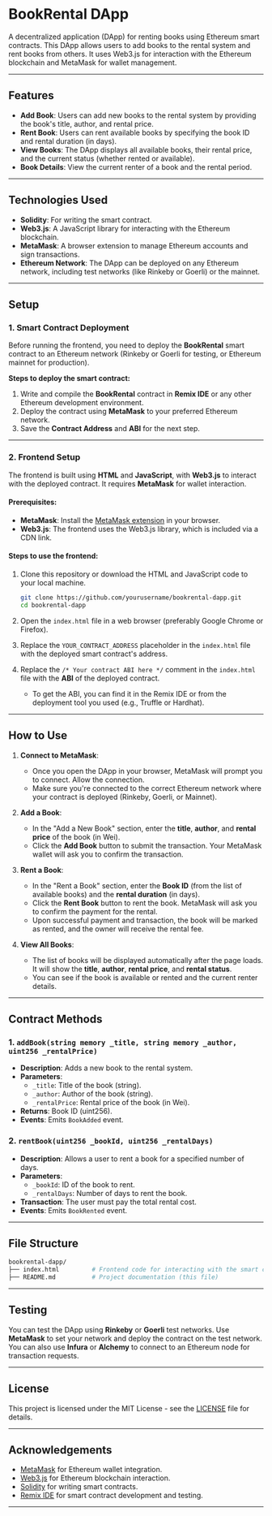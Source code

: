 # BookRental DApp

A decentralized application (DApp) for renting books using Ethereum smart contracts. This DApp allows users to add books to the rental system and rent books from others. It uses Web3.js for interaction with the Ethereum blockchain and MetaMask for wallet management.

---

## Features

- **Add Book**: Users can add new books to the rental system by providing the book's title, author, and rental price.
- **Rent Book**: Users can rent available books by specifying the book ID and rental duration (in days).
- **View Books**: The DApp displays all available books, their rental price, and the current status (whether rented or available).
- **Book Details**: View the current renter of a book and the rental period.

---

## Technologies Used

- **Solidity**: For writing the smart contract.
- **Web3.js**: A JavaScript library for interacting with the Ethereum blockchain.
- **MetaMask**: A browser extension to manage Ethereum accounts and sign transactions.
- **Ethereum Network**: The DApp can be deployed on any Ethereum network, including test networks (like Rinkeby or Goerli) or the mainnet.

---

## Setup

### 1. **Smart Contract Deployment**

Before running the frontend, you need to deploy the **BookRental** smart contract to an Ethereum network (Rinkeby or Goerli for testing, or Ethereum mainnet for production).

**Steps to deploy the smart contract:**

1. Write and compile the **BookRental** contract in **Remix IDE** or any other Ethereum development environment.
2. Deploy the contract using **MetaMask** to your preferred Ethereum network.
3. Save the **Contract Address** and **ABI** for the next step.

---

### 2. **Frontend Setup**

The frontend is built using **HTML** and **JavaScript**, with **Web3.js** to interact with the deployed contract. It requires **MetaMask** for wallet interaction.

#### Prerequisites:

- **MetaMask**: Install the [MetaMask extension](https://metamask.io/) in your browser.
- **Web3.js**: The frontend uses the Web3.js library, which is included via a CDN link.

#### Steps to use the frontend:

1. Clone this repository or download the HTML and JavaScript code to your local machine.

   ```bash
   git clone https://github.com/yourusername/bookrental-dapp.git
   cd bookrental-dapp
   ```

2. Open the `index.html` file in a web browser (preferably Google Chrome or Firefox).

3. Replace the `YOUR_CONTRACT_ADDRESS` placeholder in the `index.html` file with the deployed smart contract's address.

4. Replace the `/* Your contract ABI here */` comment in the `index.html` file with the **ABI** of the deployed contract.

   - To get the ABI, you can find it in the Remix IDE or from the deployment tool you used (e.g., Truffle or Hardhat).

---

## How to Use

1. **Connect to MetaMask**:

   - Once you open the DApp in your browser, MetaMask will prompt you to connect. Allow the connection.
   - Make sure you're connected to the correct Ethereum network where your contract is deployed (Rinkeby, Goerli, or Mainnet).

2. **Add a Book**:

   - In the "Add a New Book" section, enter the **title**, **author**, and **rental price** of the book (in Wei).
   - Click the **Add Book** button to submit the transaction. Your MetaMask wallet will ask you to confirm the transaction.

3. **Rent a Book**:

   - In the "Rent a Book" section, enter the **Book ID** (from the list of available books) and the **rental duration** (in days).
   - Click the **Rent Book** button to rent the book. MetaMask will ask you to confirm the payment for the rental.
   - Upon successful payment and transaction, the book will be marked as rented, and the owner will receive the rental fee.

4. **View All Books**:
   - The list of books will be displayed automatically after the page loads. It will show the **title**, **author**, **rental price**, and **rental status**.
   - You can see if the book is available or rented and the current renter details.

---

## Contract Methods

### 1. `addBook(string memory _title, string memory _author, uint256 _rentalPrice)`

- **Description**: Adds a new book to the rental system.
- **Parameters**:
  - `_title`: Title of the book (string).
  - `_author`: Author of the book (string).
  - `_rentalPrice`: Rental price of the book (in Wei).
- **Returns**: Book ID (uint256).
- **Events**: Emits `BookAdded` event.

### 2. `rentBook(uint256 _bookId, uint256 _rentalDays)`

- **Description**: Allows a user to rent a book for a specified number of days.
- **Parameters**:
  - `_bookId`: ID of the book to rent.
  - `_rentalDays`: Number of days to rent the book.
- **Transaction**: The user must pay the total rental cost.
- **Events**: Emits `BookRented` event.

---

## File Structure

```bash
bookrental-dapp/
├── index.html         # Frontend code for interacting with the smart contract
├── README.md          # Project documentation (this file)
```

---

## Testing

You can test the DApp using **Rinkeby** or **Goerli** test networks. Use **MetaMask** to set your network and deploy the contract on the test network. You can also use **Infura** or **Alchemy** to connect to an Ethereum node for transaction requests.

---

## License

This project is licensed under the MIT License - see the [LICENSE](LICENSE) file for details.

---

## Acknowledgements

- [MetaMask](https://metamask.io/) for Ethereum wallet integration.
- [Web3.js](https://web3js.readthedocs.io/) for Ethereum blockchain interaction.
- [Solidity](https://soliditylang.org/) for writing smart contracts.
- [Remix IDE](https://remix.ethereum.org/) for smart contract development and testing.

---
